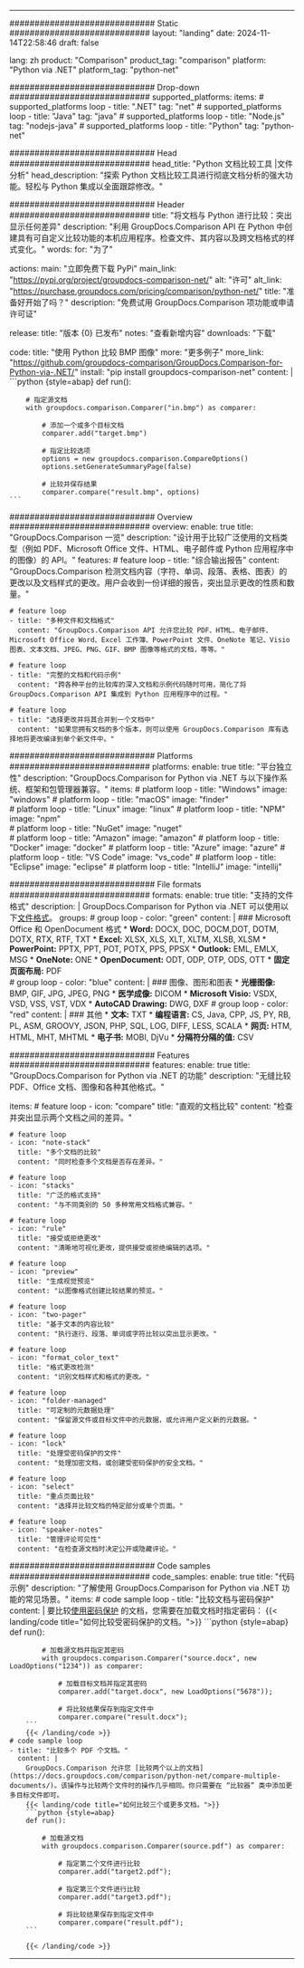
---
############################# Static ############################
layout: "landing"
date: 2024-11-14T22:58:46
draft: false

lang: zh
product: "Comparison"
product_tag: "comparison"
platform: "Python via .NET"
platform_tag: "python-net"

############################# Drop-down ############################
supported_platforms:
  items:
    # supported_platforms loop
    - title: ".NET"
      tag: "net"
    # supported_platforms loop
    - title: "Java"
      tag: "java"
    # supported_platforms loop
    - title: "Node.js"
      tag: "nodejs-java"
    # supported_platforms loop
    - title: "Python"
      tag: "python-net"

############################# Head ############################
head_title: "Python 文档比较工具 |文件分析"
head_description: "探索 Python 文档比较工具进行彻底文档分析的强大功能。轻松与 Python 集成以全面跟踪修改。"

############################# Header ############################
title: "将文档与 Python 进行比较：突出显示任何差异"
description: "利用 GroupDocs.Comparison API 在 Python 中创建具有可自定义比较功能的本机应用程序。检查文件、其内容以及跨文档格式的样式变化。"
words:
  for: "为了"

actions:
  main: "立即免费下载 PyPi"
  main_link: "https://pypi.org/project/groupdocs-comparison-net/"
  alt: "许可"
  alt_link: "https://purchase.groupdocs.com/pricing/comparison/python-net/"
  title: "准备好开始了吗？"
  description: "免费试用 GroupDocs.Comparison 项功能或申请许可证"

release:
  title: "版本 {0} 已发布"
  notes: "查看新增内容"
  downloads: "下载"

code:
  title: "使用 Python 比较 BMP 图像"
  more: "更多例子"
  more_link: "https://github.com/groupdocs-comparison/GroupDocs.Comparison-for-Python-via-.NET/"
  install: "pip install groupdocs-comparison-net"
  content: |
    ```python {style=abap}
    def run():

        # 指定源文档
        with groupdocs.comparison.Comparer("in.bmp") as comparer:

            # 添加一个或多个目标文档
            comparer.add("target.bmp")

            # 指定比较选项
            options = new groupdocs.comparison.CompareOptions()
            options.setGenerateSummaryPage(false)

            # 比较并保存结果
            comparer.compare("result.bmp", options)
    ```

############################# Overview ############################
overview:
  enable: true
  title: "GroupDocs.Comparison 一览"
  description: "设计用于比较广泛使用的文档类型（例如 PDF、Microsoft Office 文件、HTML、电子邮件或 Python 应用程序中的图像）的 API。"
  features:
    # feature loop
    - title: "综合输出报告"
      content: "GroupDocs.Comparison 检测文档内容（字符、单词、段落、表格、图表）的更改以及文档样式的更改。用户会收到一份详细的报告，突出显示更改的性质和数量。"

    # feature loop
    - title: "多种文件和文档格式"
      content: "GroupDocs.Comparison API 允许您比较 PDF、HTML、电子邮件、Microsoft Office Word、Excel 工作簿、PowerPoint 文件、OneNote 笔记、Visio 图表、文本文档、JPEG、PNG、GIF、BMP 图像等格式的文档，等等。"

    # feature loop
    - title: "完整的文档和代码示例"
      content: "跨各种平台的比较库的深入文档和示例代码随时可用，简化了将 GroupDocs.Comparison API 集成到 Python 应用程序中的过程。"

    # feature loop
    - title: "选择更改并将其合并到一个文档中"
      content: "如果您拥有文档的多个版本，则可以使用 GroupDocs.Comparison 库有选择地将更改编译到单个新文件中。"

############################# Platforms ############################
platforms:
  enable: true
  title: "平台独立性"
  description: "GroupDocs.Comparison for Python via .NET 与以下操作系统、框架和包管理器兼容。"
  items:
    # platform loop
    - title: "Windows"
      image: "windows"
    # platform loop
    - title: "macOS"
      image: "finder"      
    # platform loop
    - title: "Linux"
      image: "linux"
    # platform loop
    - title: "NPM"
      image: "npm"  
    # platform loop
    - title: "NuGet"
      image: "nuget"      
    # platform loop
    - title: "Amazon"
      image: "amazon"
    # platform loop
    - title: "Docker"
      image: "docker"
    # platform loop
    - title: "Azure"
      image: "azure"
    # platform loop
    - title: "VS Code"
      image: "vs_code"
    # platform loop
    - title: "Eclipse"
      image: "eclipse"
    # platform loop
    - title: "IntelliJ"
      image: "intellij"

############################# File formats ############################
formats:
  enable: true
  title: "支持的文件格式"
  description: |
    GroupDocs.Comparison for Python via .NET 可以使用以下[文件格式](https://docs.groupdocs.com/comparison/net/supported-document-formats/)。
  groups:
    # group loop
    - color: "green"
      content: |
        ### Microsoft Office 和 OpenDocument 格式
        * **Word:** DOCX, DOC, DOCM,DOT, DOTM, DOTX, RTX, RTF, TXT
        * **Excel:** XLSX, XLS, XLT, XLTM, XLSB, XLSM
        * **PowerPoint:** PPTX, PPT, POT, POTX, PPS, PPSX
        * **Outlook:** EML, EMLX, MSG
        * **OneNote:** ONE
        * **OpenDocument:** ODT, ODP, OTP, ODS, OTT
        * **固定页面布局:** PDF        
    # group loop
    - color: "blue"
      content: |
        ### 图像、图形和图表
        * **光栅图像:** BMP, GIF, JPG, JPEG, PNG
        * **医学成像:** DICOM
        * **Microsoft Visio:** VSDX, VSD, VSS, VST, VDX
        * **AutoCAD Drawing:** DWG, DXF
      # group loop
    - color: "red"
      content: |
        ### 其他
        * **文本:** TXT
        * **编程语言:** CS, Java, CPP, JS, PY, RB, PL, ASM, GROOVY, JSON, PHP, SQL, LOG, DIFF, LESS, SCALA
        * **网页:** HTM, HTML, MHT, MHTML
        * **电子书:** MOBI, DjVu
        * **分隔符分隔的值:** CSV

############################# Features ############################
features:
  enable: true
  title: "GroupDocs.Comparison for Python via .NET 的功能"
  description: "无缝比较 PDF、Office 文档、图像和各种其他格式。"

  items:
    # feature loop
    - icon: "compare"
      title: "直观的文档比较"
      content: "检查并突出显示两个文档之间的差异。"

    # feature loop
    - icon: "note-stack"
      title: "多个文档的比较"
      content: "同时检查多个文档是否存在差异。"

    # feature loop
    - icon: "stacks"
      title: "广泛的格式支持"
      content: "与不同类别的 50 多种常用文档格式兼容。"

    # feature loop
    - icon: "rule"
      title: "接受或拒绝更改"
      content: "清晰地可视化更改，提供接受或拒绝编辑的选项。"

    # feature loop
    - icon: "preview"
      title: "生成视觉预览"
      content: "以图像格式创建比较结果的预览。"

    # feature loop
    - icon: "two-pager"
      title: "基于文本的内容比较"
      content: "执行逐行、段落、单词或字符比较以突出显示更改。"

    # feature loop
    - icon: "format_color_text"
      title: "格式更改检测"
      content: "识别文档样式和格式的更改。"

    # feature loop
    - icon: "folder-managed"
      title: "可定制的元数据处理"
      content: "保留源文件或目标文件中的元数据，或允许用户定义新的元数据。"

    # feature loop
    - icon: "lock"
      title: "处理受密码保护的文件"
      content: "处理加密文档，或创建受密码保护的安全文档。"

    # feature loop
    - icon: "select"
      title: "重点页面比较"
      content: "选择并比较文档的特定部分或单个页面。"

    # feature loop
    - icon: "speaker-notes"
      title: "管理评论可见性"
      content: "在检查源文档时决定公开或隐藏评论。"

############################# Code samples ############################
code_samples:
  enable: true
  title: "代码示例"
  description: "了解使用 GroupDocs.Comparison for Python via .NET 功能的常见场景。"
  items:
    # code sample loop
    - title: "比较文档与密码保护"
      content: |
        要比较[使用密码保护](https://docs.groupdocs.com/comparison/python-net/load-password-protected-documents/) 的文档，您需要在加载文档时指定密码：
        {{< landing/code title="如何比较受密码保护的文档。">}}
        ```python {style=abap}
        def run():

            # 加载源文档并指定其密码
            with groupdocs.comparison.Comparer("source.docx", new LoadOptions("1234")) as comparer:

                # 加载目标文档并指定其密码
                comparer.add("target.docx", new LoadOptions("5678"));

                # 将比较结果保存到指定文件中
                comparer.compare("result.docx");
        ```
        {{< /landing/code >}}
    # code sample loop
    - title: "比较多个 PDF 个文档。"
      content: |
        GroupDocs.Comparison 允许您 [比较两个以上的文档](https://docs.groupdocs.com/comparison/python-net/compare-multiple-documents/)。该操作与比较两个文件时的操作几乎相同。你只需要在 “比较器” 类中添加更多目标文件即可。
        {{< landing/code title="如何比较三个或更多文档。">}}
        ```python {style=abap}
        def run():

            # 加载源文档
            with groupdocs.comparison.Comparer(source.pdf") as comparer:

                # 指定第二个文件进行比较
                comparer.add("target2.pdf");

                # 指定第三个文件进行比较
                comparer.add("target3.pdf");

                # 将比较结果保存到指定文件中
                comparer.compare("result.pdf");
        ```

        {{< /landing/code >}}

---
